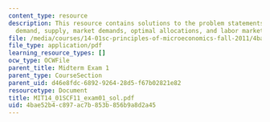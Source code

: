 ```yaml
---
content_type: resource
description: This resource contains solutions to the problem statements related to
  demand, supply, market demands, optimal allocations, and labor markets.
file: /media/courses/14-01sc-principles-of-microeconomics-fall-2011/4bae52b4c897ac7b853b856b9a8d2a45_MIT14_01SCF11_exam01_sol.pdf
file_type: application/pdf
learning_resource_types: []
ocw_type: OCWFile
parent_title: Midterm Exam 1
parent_type: CourseSection
parent_uid: d46e8fdc-6892-9264-28d5-f67b02821e82
resourcetype: Document
title: MIT14_01SCF11_exam01_sol.pdf
uid: 4bae52b4-c897-ac7b-853b-856b9a8d2a45
---
```

